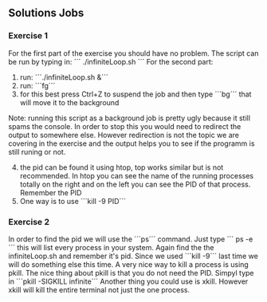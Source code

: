 ## Solutions Jobs

### Exercise 1

For the first part of the exercise you should have no problem. The script can be run by typing in:
´´´
./infiniteLoop.sh
´´´
For the second part:

1. run:  ´´´./infiniteLoop.sh &´´´
2. run: ´´´fg´´´
3. for this best press Ctrl+Z to suspend the job and then type ´´´bg´´´ that will move it to the background

Note: running this script as a background job is pretty ugly because it still spams the console. In order to stop this you would need to redirect the output to somewhere else. However redirection is not the topic we are covering in the exercise and the output helps you to see if the programm is still runing or not.

4. the pid can be found it using htop, top works similar but is not recommended. In htop you can see the name of the running processes totally on the right and on the left you can see the PID of that process. Remember the PID
5. One way is to use ´´´kill -9 PID´´´

### Exercise 2

In order to find the pid we will use the ´´´ps´´´ command. Just type ´´´ ps -e ´´´ this will list every process in your system. Again find the the infiniteLoop.sh and remember it's pid. Since we used ´´´kill -9´´´ last time we will do something else this time. A very nice way to kill a process is using pkill. The nice thing about pkill is that you do not need the PID. Simpyl type in ´´´pkill -SIGKILL infinite´´´
Another thing you could use is xkill. However xkill will kill the entire terminal not just the one process. 
